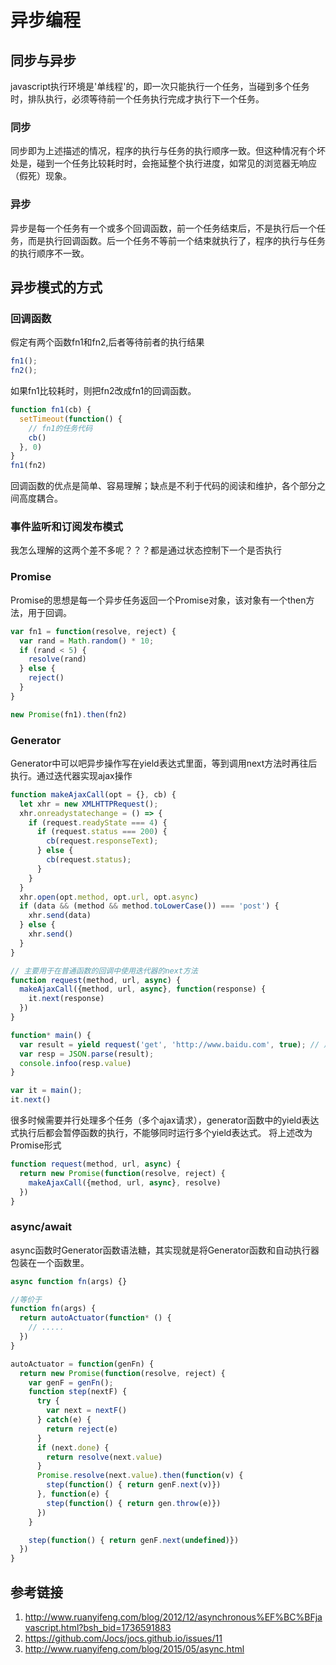 # 异步编程    

## 同步与异步  
  javascript执行环境是'单线程'的，即一次只能执行一个任务，当碰到多个任务时，排队执行，必须等待前一个任务执行完成才执行下一个任务。
### 同步
  同步即为上述描述的情况，程序的执行与任务的执行顺序一致。但这种情况有个坏处是，碰到一个任务比较耗时时，会拖延整个执行进度，如常见的浏览器无响应（假死）现象。
### 异步
  异步是每一个任务有一个或多个回调函数，前一个任务结束后，不是执行后一个任务，而是执行回调函数。后一个任务不等前一个结束就执行了，程序的执行与任务的执行顺序不一致。 

## 异步模式的方式  
  ### 回调函数
  假定有两个函数fn1和fn2,后者等待前者的执行结果
  ````javascript
  fn1();
  fn2();
  ````  
  如果fn1比较耗时，则把fn2改成fn1的回调函数。
  ````javascript
  function fn1(cb) {
    setTimeout(function() {
      // fn1的任务代码
      cb()
    }, 0)
  }
  fn1(fn2)
  ````  
  <!--采用此方式，把同步变成异步操作，fn1不会阻塞程序运行，相当于先执行主逻辑，耗时推迟执行-->
  回调函数的优点是简单、容易理解；缺点是不利于代码的阅读和维护，各个部分之间高度耦合。  
  ### 事件监听和订阅发布模式  
  我怎么理解的这两个差不多呢？？？都是通过状态控制下一个是否执行  
  ### Promise  
  Promise的思想是每一个异步任务返回一个Promise对象，该对象有一个then方法，用于回调。
  ````javascript
  var fn1 = function(resolve, reject) {
    var rand = Math.random() * 10;
    if (rand < 5) {
      resolve(rand)
    } else {
      reject()
    }
  }

  new Promise(fn1).then(fn2)
  ````  
  ### Generator  
  Generator中可以吧异步操作写在yield表达式里面，等到调用next方法时再往后执行。通过迭代器实现ajax操作  
  ````javascript  
  function makeAjaxCall(opt = {}, cb) {
    let xhr = new XMLHTTPRequest();
    xhr.onreadystatechange = () => {
      if (request.readyState === 4) {
        if (request.status === 200) {
          cb(request.responseText);
        } else {
          cb(request.status);
        }
      }
    }
    xhr.open(opt.method, opt.url, opt.async) 
    if (data && (method && method.toLowerCase()) === 'post') {
      xhr.send(data)
    } else {
      xhr.send()
    }
  }

  // 主要用于在普通函数的回调中使用迭代器的next方法
  function request(method, url, async) {
    makeAjaxCall({method, url, async}, function(response) {
      it.next(response)
    })
  }

  function* main() {
    var result = yield request('get', 'http://www.baidu.com', true); // 用来请求值
    var resp = JSON.parse(result);
    console.infoo(resp.value)
  }

  var it = main();
  it.next()
  ````  
  很多时候需要并行处理多个任务（多个ajax请求），generator函数中的yield表达式执行后都会暂停函数的执行，不能够同时运行多个yield表达式。
  将上述改为Promise形式  
  ````javascript
  function request(method, url, async) {
    return new Promise(function(resolve, reject) {
      makeAjaxCall({method, url, async}, resolve)
    })
  }
  ````  
  ### async/await 
  async函数时Generator函数语法糖，其实现就是将Generator函数和自动执行器包装在一个函数里。
  ````javascript
  async function fn(args) {}
  
  //等价于
  function fn(args) {
    return autoActuator(function* () {
      // .....
    })
  }

  autoActuator = function(genFn) {
    return new Promise(function(resolve, reject) {
      var genF = genFn();
      function step(nextF) {
        try {
          var next = nextF()
        } catch(e) {
          return reject(e)
        }
        if (next.done) {
          return resolve(next.value)
        }
        Promise.resolve(next.value).then(function(v) {
          step(function() { return genF.next(v)})
        }, function(e) {
          step(function() { return gen.throw(e)})
        })
      }

      step(function() { return genF.next(undefined)})
    })
  }
  ````

## 参考链接
1. http://www.ruanyifeng.com/blog/2012/12/asynchronous%EF%BC%BFjavascript.html?bsh_bid=1736591883  
2. https://github.com/Jocs/jocs.github.io/issues/11
3. http://www.ruanyifeng.com/blog/2015/05/async.html